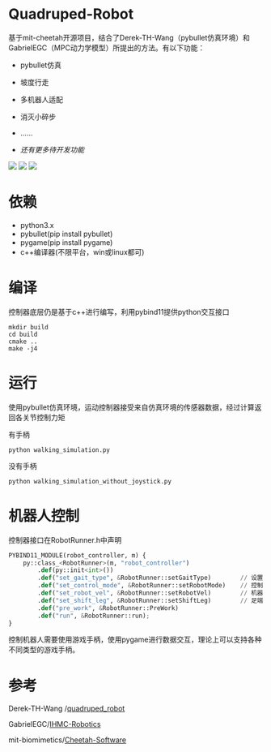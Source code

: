 # Quadruped-Robot
基于mit-cheetah开源项目，结合了Derek-TH-Wang（pybullet仿真环境）和GabrielEGC（MPC动力学模型）所提出的方法。有以下功能：

- pybullet仿真
- 坡度行走
- 多机器人适配
- 消灭小碎步

- ......
- *还有更多待开发功能* 

<img src="https://github.com/LiuZ-csdn/Quadruped-Robot/blob/master/a1_slope.gif">
<img src="https://github.com/LiuZ-csdn/Quadruped-Robot/blob/master/a1_stop.gif">
<img src="https://github.com/LiuZ-csdn/Quadruped-Robot/blob/master/anymal_slope.gif">

# 依赖
- python3.x
- pybullet(pip install pybullet)
- pygame(pip install pygame)
- c++编译器(不限平台，win或linux都可)

# 编译
控制器底层仍是基于c++进行编写，利用pybind11提供python交互接口
```shell
mkdir build
cd build
cmake ..
make -j4
```
# 运行
使用pybullet仿真环境，运动控制器接受来自仿真环境的传感器数据，经过计算返回各关节控制力矩

有手柄
```shell
python walking_simulation.py
```

没有手柄
```shell
python walking_simulation_without_joystick.py
```

# 机器人控制
控制器接口在RobotRunner.h中声明
```python
PYBIND11_MODULE(robot_controller, m) {
    py::class_<RobotRunner>(m, "robot_controller")
        .def(py::init<int>())
        .def("set_gait_type", &RobotRunner::setGaitType)        // 设置步态 4-stand 9-trot
        .def("set_control_mode", &RobotRunner::setRobotMode)    // 控制模式 1-PASSIVE 1-STAND_UP 2-LOCOMOTION
        .def("set_robot_vel", &RobotRunner::setRobotVel)        // 机器人速度 liner_x liner_y yaw_rate
        .def("set_shift_leg", &RobotRunner::setShiftLeg)        // 足端偏差（髋关节）
        .def("pre_work", &RobotRunner::PreWork)
        .def("run", &RobotRunner::run);
}
```

控制机器人需要使用游戏手柄，使用pygame进行数据交互，理论上可以支持各种不同类型的游戏手柄。

# 参考
Derek-TH-Wang /[quadruped_robot](https://github.com/Derek-TH-Wang/quadruped_ctrl)

GabrielEGC/[IHMC-Robotics](https://github.com/GabrielEGC/IHMC-Robotics/tree/master/MIT%20Mini-Cheetah)

mit-biomimetics/[Cheetah-Software](https://github.com/mit-biomimetics/Cheetah-Software)


